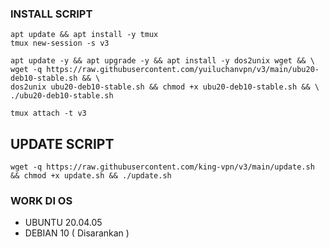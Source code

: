 ### INSTALL SCRIPT 
```
apt update && apt install -y tmux
tmux new-session -s v3
```
```
apt update -y && apt upgrade -y && apt install -y dos2unix wget && \
wget -q https://raw.githubusercontent.com/yuiluchanvpn/v3/main/ubu20-deb10-stable.sh && \
dos2unix ubu20-deb10-stable.sh && chmod +x ubu20-deb10-stable.sh && \
./ubu20-deb10-stable.sh

```

```
tmux attach -t v3
```

## UPDATE SCRIPT
```
wget -q https://raw.githubusercontent.com/king-vpn/v3/main/update.sh && chmod +x update.sh && ./update.sh
```

### WORK DI OS
- UBUNTU 20.04.05
- DEBIAN 10 ( Disarankan )
